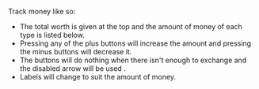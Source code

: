 Track money like so:
- The total worth is given at the top and the amount of money of each type is listed below.
- Pressing any of the plus buttons will increase the amount and pressing the minus buttons will decrease it.
- The buttons will do nothing when there isn't enough to exchange and the disabled arrow will be used .
- Labels will change to suit the amount of money.

